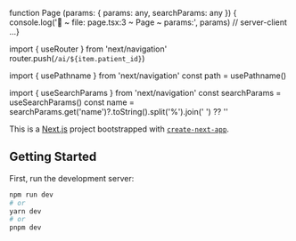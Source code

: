 function Page (params: { params: any, searchParams: any }) {
  console.log('🚀 ~ file: page.tsx:3 ~ Page ~ params:', params) // server-client 
  ...}

import { useRouter } from 'next/navigation'
  router.push(`/ai/${item.patient_id}`)

import { usePathname } from 'next/navigation'
  const path = usePathname()

import { useSearchParams } from 'next/navigation'
  const searchParams = useSearchParams()
  const name = searchParams.get('name')?.toString().split('%').join(' ') ?? ''

This is a [Next.js](https://nextjs.org/) project bootstrapped with [`create-next-app`](https://github.com/vercel/next.js/tree/canary/packages/create-next-app).

## Getting Started

First, run the development server:

```bash
npm run dev
# or
yarn dev
# or
pnpm dev
```

